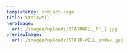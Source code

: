 ```yaml
---
templateKey: project-page
title: Stairwell
heroImage:
  url: /images/uploads/STAIRWELL_PH_1.jpg
previewImage:
  url: /images/uploads/STAIR-WELL_index.jpg
---
```


